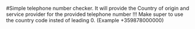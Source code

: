 #Simple telephone number checker. 
It will provide the Country of origin and service provider for the provided telephone number
!!! Make super to use the country code insted of leading 0. (Example +359878000000)
